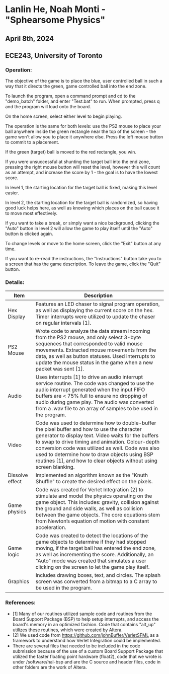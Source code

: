 # Lanlin He, Noah Monti - "Sphearsome Physics"
## April 8th, 2024 
## ECE243, University of Toronto

### Operation:

The objective of the game is to place the blue, user controlled ball in such a way that it directs the green, game controlled ball into the end zone.

To launch the program, open a command prompt and cd to the "demo_batch" folder, and enter "Test.bat" to run. When prompted, press q and the program will load onto the board.

On the home screen, select either level to begin playing.

The operation is the same for both levels: use the PS2 mouse to place your ball anywhere inside the green rectangle near the top of the screen - the game won't allow you to place it anywhere else. Press the left mouse button to commit to a placement.

If the green (target) ball is moved to the red rectangle, you win.

If you were unsuccessful at shunting the target ball into the end zone, pressing the right mouse button will reset the level, however this will count as an attempt, and increase the score by 1 - the goal is to have the lowest score.

In level 1, the starting location for the target ball is fixed, making this level easier.

In level 2, the starting location for the target ball is randomized, so having good luck helps here, as well as knowing which places on the ball cause it to move most effectively.

If you want to take a break, or simply want a nice background, clicking the "Auto" button in level 2 will allow the game to play itself until the "Auto" button is clicked again.

To change levels or move to the home screen, click the "Exit" button at any time.

If you want to re-read the instructions, the "Instructions" button take you to a screen that has the game description. To leave the game, click the "Quit" button.







### Detalis:

| Item | Description |
| --- | --- |
| Hex Display | Features an LED chaser to signal program operation, as well as displaying the current score on the hex. Timer interrupts were utilized to update the chaser on regular intervals [1]. |
| PS2 Mouse | Wrote code to analyze the data stream incoming from the PS2 mouse, and only select 3-byte sequences that corresponded to valid mouse movements. Extracted mouse movements from the data, as well as button statuses. Used interrupts to update the mouse status in the game when a new packet was sent [1]. |
| Audio | Uses interrupts [1] to drive an audio interrupt service routine. The code was changed to use the audio interrupt generated when the input FIFO buffers are < 75% full to ensure no dropping of audio during game play. The audio was converted from a .wav file to an array of samples to be used in the program. |
| Video | Code was used to determine how to double-buffer the pixel buffer and how to use the character generator to display text. Video waits for the buffers to swap to drive timing and animation. Colour-depth conversion code was utilized as well. Code was also used to determine how to draw objects using BSP routines [1], and how to clear objects without using screen blanking. |
| Dissolve effect | Implemented an algorithm known as the "Knuth Shuffle" to create the desired effect on the pixels. |
| Game physics | Code was created for Verlet Integration [2] to stimulate and model the physics operating on the game object. This includes: gravity, collision against the ground and side walls, as well as collision between the game objects. The core equations stem from Newton’s equation of motion with constant acceleration. |
| Game logic | Code was created to detect the locations of the game objects to determine if they had stopped moving, if the target ball has entered the end zone, as well as incrementing the score. Additionally, an "Auto" mode was created that simulates a user clicking on the screen to let the game play itself. |
| Graphics | Includes drawing boxes, text, and circles. The splash screen was converted from a bitmap to a C array to be used in the program. |

### References:

- [1] Many of our routines utilized sample code and routines from the Board Support Package (BSP) to help setup interrupts, and access the board's memory in an optimized fashion. Code that contains "alt_up" utilizes these routines, which were created by Altera.
- [2] We used code from https://github.com/johnBuffer/VerletSFML as a framework to understand how Verlet Integration could be implemented.
- There are several files that needed to be included in the code submission because of the use of a custom Board Support Package that utilized the faster floating point hardware (float2), code that we wrote is under /software/hal-bsp and are the C source and header files, code in other folders are the work of Altera.
